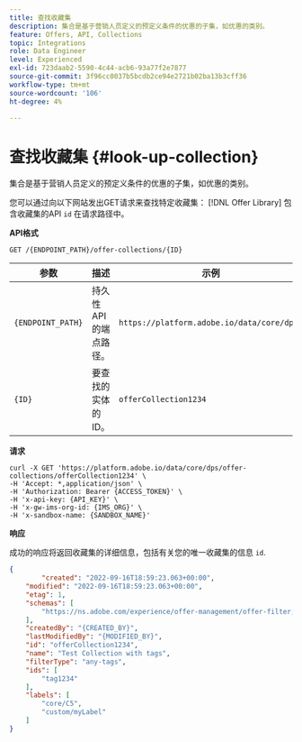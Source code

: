 ```yaml
---
title: 查找收藏集
description: 集合是基于营销人员定义的预定义条件的优惠的子集，如优惠的类别。
feature: Offers, API, Collections
topic: Integrations
role: Data Engineer
level: Experienced
exl-id: 723daab2-5590-4c44-acb6-93a77f2e7877
source-git-commit: 3f96cc0037b5bcdb2ce94e2721b02ba13b3cff36
workflow-type: tm+mt
source-wordcount: '106'
ht-degree: 4%

---
```


# 查找收藏集 {#look-up-collection}

集合是基于营销人员定义的预定义条件的优惠的子集，如优惠的类别。

您可以通过向以下网站发出GET请求来查找特定收藏集： [!DNL Offer Library] 包含收藏集的API `id` 在请求路径中。

**API格式**

```http
GET /{ENDPOINT_PATH}/offer-collections/{ID}
```

| 参数 | 描述 | 示例 |
| --------- | ----------- | ------- |
| `{ENDPOINT_PATH}` | 持久性API的端点路径。 | `https://platform.adobe.io/data/core/dps/` |
| `{ID}` | 要查找的实体的ID。 | `offerCollection1234` |

**请求**

```shell
curl -X GET 'https://platform.adobe.io/data/core/dps/offer-collections/offerCollection1234' \
-H 'Accept: *,application/json' \
-H 'Authorization: Bearer {ACCESS_TOKEN}' \
-H 'x-api-key: {API_KEY}' \
-H 'x-gw-ims-org-id: {IMS_ORG}' \
-H 'x-sandbox-name: {SANDBOX_NAME}'
```

**响应**

成功的响应将返回收藏集的详细信息，包括有关您的唯一收藏集的信息 `id`.

```json
{
        "created": "2022-09-16T18:59:23.063+00:00",
    "modified": "2022-09-16T18:59:23.063+00:00",
    "etag": 1,
    "schemas": [
        "https://ns.adobe.com/experience/offer-management/offer-filter;version=0.4"
    ],
    "createdBy": "{CREATED_BY}",
    "lastModifiedBy": "{MODIFIED_BY}",
    "id": "offerCollection1234",
    "name": "Test Collection with tags",
    "filterType": "any-tags",
    "ids": [
        "tag1234"
    ],
    "labels": [
        "core/C5",
        "custom/myLabel"
    ]
}
```
